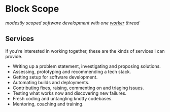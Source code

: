 # Block Scope

_modestly scoped software development with one [worker](https://github.com/philderbeast) thread_

## Services

If you’re interested in working together, these are the kinds of services I can provide.

* Writing up a problem statement, investigating and proposing solutions.
* Assessing, prototyping and recommending a tech stack.
* Getting setup for software development.
* Automating builds and deployments.
* Contributing fixes, raising, commenting on and triaging issues.
* Testing what works now and discovering new failures.
* Fresh coding and untangling knotty codebases.
* Mentoring, coaching and training.
